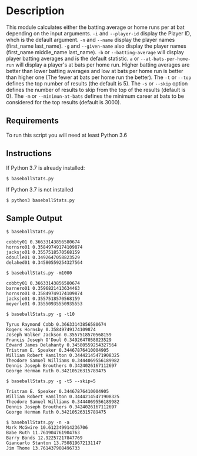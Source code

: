 Description
=======

This module calculates either the batting average or home runs
per at bat depending on the input arguments. `-i` and `--player-id`
display the Player ID, whch is the default argument. `-n` and `--name`
display the player names (first_name last_name). `-g` and `--given-name`
also display the player names (first_name middle_name last_name). `-b`
or `--batting-average` will display player batting averages and is
the default statistic. `a` or `--at-bats-per-home-run` will display a 
player's at bats per home run. Higher batting averages are better than
lower batting averages and low at bats per home run is better than higher
one (The fewer at bats per home run the better). The `-t` or `--top` 
defines the top number of results (the default is 5). The `-s` or `--skip`
option defines the number of results to skip from the top of the results 
(default is 0). The `-m` or `--minimun-at-bats` defines the minimum career
at bats to be considered for the top results (default is 3000).

## Requirements
To run this script you will need at least Python 3.6

## Instructions
If Python 3.7 is already installed:
```console
$ baseballStats.py
```

If Python 3.7 is not installed
```console
$ python3 baseballStats.py
```

## Sample Output

```console
$ baseballStats.py

cobbty01 0.36633143856580674
hornsro01 0.35849749174109874
jacksjo01 0.3557518570568159
odoulle01 0.3492647058823529
delahed01 0.34580559254327564
```

```console
$ baseballStats.py -m1000

cobbty01 0.36633143856580674
barnero01 0.3596821413634463
hornsro01 0.35849749174109874
jacksjo01 0.3557518570568159
meyerle01 0.35550935550935553
```

```console
$ baseballStats.py -g -t10

Tyrus Raymond Cobb 0.36633143856580674
Rogers Hornsby 0.35849749174109874
Joseph Walker Jackson 0.3557518570568159
Francis Joseph O'Doul 0.3492647058823529
Edward James Delahanty 0.34580559254327564
Tristram E. Speaker 0.34467876410004905
William Robert Hamilton 0.34442145471908325
Theodore Samuel Williams 0.3444069556189982
Dennis Joseph Brouthers 0.3424026167112697
George Herman Ruth 0.34210526315789475
```

```console
$ baseballStats.py -g -t5 --skip=5

Tristram E. Speaker 0.34467876410004905
William Robert Hamilton 0.34442145471908325
Theodore Samuel Williams 0.3444069556189982
Dennis Joseph Brouthers 0.3424026167112697
George Herman Ruth 0.34210526315789475
```
```console
$ baseballStats.py -n -a
Mark McGwire 10.612349914236706
Babe Ruth 11.761904761904763
Barry Bonds 12.92257217847769
Giancarlo Stanton 13.750819672131147
Jim Thome 13.761437908496733
```
